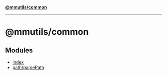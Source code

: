 [**@mmutils/common**](README.md)

***

# @mmutils/common

## Modules

- [index](index/README.md)
- [path/parsePath](path/parsePath/README.md)
